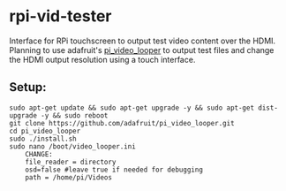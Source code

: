# rpi-vid-tester
Interface for RPi touchscreen to output test video content over the HDMI.  Planning to use adafruit's [pi\_video\_looper](https://github.com/adafruit/pi_video_looper.git) to output test files and change the HDMI output resolution using a touch interface.

Setup:
-----

	sudo apt-get update && sudo apt-get upgrade -y && sudo apt-get dist-upgrade -y && sudo reboot
	git clone https://github.com/adafruit/pi_video_looper.git
	cd pi_video_looper
	sudo ./install.sh
	sudo nano /boot/video_looper.ini
		CHANGE:
		file_reader = directory
		osd=false #leave true if needed for debugging
		path = /home/pi/Videos
